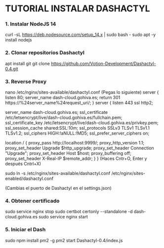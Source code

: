 # TUTORIAL INSTALAR DASHACTYL 

### 1. Instalar NodeJS 14
curl -sL https://deb.nodesource.com/setup_14.x | sudo bash -
sudo apt -y install nodejs

### 2. Clonar repositorios Dashactyl
apt install git
git clone https://github.com/Votion-Development/Dashactyl-0.4.git

### 3. Reverse Proxy
nano /etc/nginx/sites-available/dashactyl.conf
(Pegas lo siguiente)
server {
  listen 80;
  server_name dash-cloud.gohiva.es;
  return 301 https://%24server_name%24request_uri/;
}
server {
  listen 443 ssl http2;

  server_name dash-cloud.gohiva.es;
  ssl_certificate /etc/letsencrypt/live/dash-cloud.gohiva.es/fullchain.pem;
  ssl_certificate_key /etc/letsencrypt/live/dash-cloud.gohiva.es/privkey.pem;
  ssl_session_cache shared:SSL:10m;
  ssl_protocols SSLv3 TLSv1 TLSv1.1 TLSv1.2;
  ssl_ciphers  HIGH:!aNULL:!MD5;
  ssl_prefer_server_ciphers on;

  location / {
    proxy_pass http://localhost:9999/;
    proxy_http_version 1.1;
    proxy_set_header Upgrade $http_upgrade;
    proxy_set_header Connection "Upgrade";
    proxy_set_header Host $host;
    proxy_buffering off;
    proxy_set_header X-Real-IP $remote_addr;
  }
}
(Haces Cntr+O, Enter y después Cntrl+X)

sudo ln -s /etc/nginx/sites-available/dashactyl.conf /etc/nginx/sites-enabled/dashactyl.conf

(Cambias el puerto de Dashactyl en el settings.json)

### 4. Obtener certificado
sudo service nginx stop
sudo certbot certonly --standalone -d dash-cloud.gohiva.es
sudo service nginx start

### 5. Iniciar el Dash
sudo npm install pm2 -g
pm2 start Dashactyl-0.4/index.js
